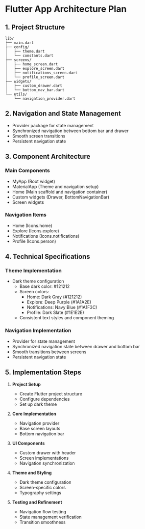 # Flutter App Architecture Plan

## 1. Project Structure
```
lib/
├── main.dart
├── config/
│   ├── theme.dart
│   └── constants.dart
├── screens/
│   ├── home_screen.dart
│   ├── explore_screen.dart
│   ├── notifications_screen.dart
│   └── profile_screen.dart
├── widgets/
│   ├── custom_drawer.dart
│   └── bottom_nav_bar.dart
└── utils/
    └── navigation_provider.dart
```

## 2. Navigation and State Management

- Provider package for state management
- Synchronized navigation between bottom bar and drawer
- Smooth screen transitions
- Persistent navigation state

## 3. Component Architecture

### Main Components
- MyApp (Root widget)
- MaterialApp (Theme and navigation setup)
- Home (Main scaffold and navigation container)
- Custom widgets (Drawer, BottomNavigationBar)
- Screen widgets

### Navigation Items
- Home (Icons.home)
- Explore (Icons.explore)
- Notifications (Icons.notifications)
- Profile (Icons.person)

## 4. Technical Specifications

### Theme Implementation
- Dark theme configuration
  - Base dark color: #121212
  - Screen colors:
    - Home: Dark Gray (#121212)
    - Explore: Deep Purple (#1A1A2E)
    - Notifications: Navy Blue (#1A1F3C)
    - Profile: Dark Slate (#1E1E2E)
  - Consistent text styles and component theming

### Navigation Implementation
- Provider for state management
- Synchronized navigation state between drawer and bottom bar
- Smooth transitions between screens
- Persistent navigation state

## 5. Implementation Steps

1. **Project Setup**
   - Create Flutter project structure
   - Configure dependencies
   - Set up dark theme

2. **Core Implementation**
   - Navigation provider
   - Base screen layouts
   - Bottom navigation bar

3. **UI Components**
   - Custom drawer with header
   - Screen implementations
   - Navigation synchronization

4. **Theme and Styling**
   - Dark theme configuration
   - Screen-specific colors
   - Typography settings

5. **Testing and Refinement**
   - Navigation flow testing
   - State management verification
   - Transition smoothness